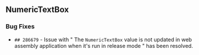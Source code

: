 ##  NumericTextBox

###    Bug Fixes

- `## 286679` - Issue with " The `NumericTextBox` value is not updated in web assembly application when it's run in release mode " has been resolved.
